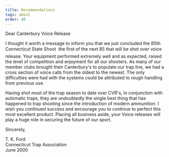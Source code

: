 ```yaml
---
title: Recommendations
tags: about
order: 40
---
```

Dear Canterbury Voice Release

I thought it worth a message to inform you that we just concluded the 85th Connecticut State Shoot  the first of the next 85 that will be shot over voice release. Your equipment performed extremely well and as expected, raised the level of competition and enjoyment for all our shooters. As many of our member clubs brought their Canterbury's to populate our trap line, we had a cross section of voice calls from the oldest to the newest. The only difficulties were had with the systems could be attributed to rough handling from previous use.

Having shot most of the trap season to date over CVR's, in conjunction with automatic traps, they are undoubtedly the single best thing that has happened to trap shooting since the introduction of modern ammunition. I wish you continued success and encourage you to continue to perfect this most excellent product. Placing all business aside, your Voice releases will play a huge role in securing the future of our sport.

Sincerely,

T. K. Ford  
Connecticut Trap Association  
June 2000